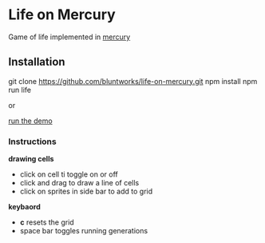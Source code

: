 # Life on Mercury

Game of life implemented in [mercury](https://github.com/Raynos/mercury)

## Installation
git clone https://github.com/bluntworks/life-on-mercury.git
npm install
npm run life

or

[run the demo](http://lom.bluntworks.net)

### Instructions
**drawing cells**
 - click on cell ti toggle on or off
 - click and drag to draw a line of cells
 - click on sprites in side bar to add to grid

**keybaord**
 - **c** resets the grid
 - space bar toggles running generations
